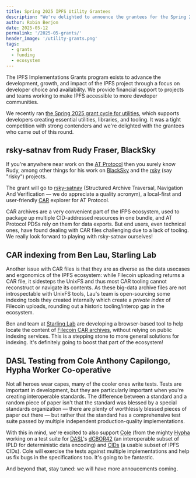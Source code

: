 ```yaml
---
title: Spring 2025 IPFS Utility Grantees
description: "We're delighted to announce the grantees for the Spring 2025 round of IPFS Utility Grants."
author: Robin Berjon
date: 2025-05-12
permalink: '/2025-05-grants/'
header_image: '/utility-grants.png'
tags:
  - grants
  - funding
  - ecosystem
---
```


The IPFS Implementations Grants program exists to advance the development, growth, and impact of the IPFS project
through a focus on developer choice and availability. We provide financial support to projects and teams working to
make IPFS accessible to more developer communities.

We recently ran [the Spring 2025 grant cycle for utilities](https://ipfsgrants.io/utility-grants/), which supports
developers creating essential utilities, libraries, and tooling. It was a tight competition with strong contenders
and we're delighted with the grantees who came out of this round.

## rsky-satnav from Rudy Fraser, BlackSky

If you're anywhere near work on the [AT Protocol](https://atproto.com/) then you surely know Rudy, among other things for his
work on [BlackSky](https://www.blackskyweb.xyz/) and the [rsky](https://github.com/blacksky-algorithms/rsky)
(say "risky") projects.

The grant will go to [rsky-satnav](https://github.com/blacksky-algorithms/rsky/tree/main/rsky-satnav) (Structured
Archive Traversal, Navigation And Verification — we do appreciate a quality acronym), a local-first and user-friendly
[CAR](https://dasl.ing/car.html) explorer for AT Protocol.

CAR archives are a very convenient part of the IFPS ecosystem, used to package up multiple CID-addressed resources
in one bundle, and AT Protocol PDSs rely on them for data exports. But end users, even technical ones, have found
dealing with CAR files challenging due to a lack of tooling. We really look forward to playing with rsky-satnav
ourselves!

## CAR indexing from Ben Lau, Starling Lab

Another issue with CAR files is that they are as diverse as the data usecases and ergonomics of the IPFS ecosystem:
while Filecoin uploading returns a CAR file, it sidesteps the UnixFS and thus most CAR tooling cannot reconstruct or
navigate its contents. As these big-data archive files are not introspectable with UnixFS tools, Lau's team is open-sourcing
some indexing tools they created internally which create a _private index_ of Filecoin uploads, rounding out a historic
tooling/interop gap in the ecosystem.

Ben and team at [Starling Lab](https://starlinglab.org/) are developing a browser-based tool to help
locate the content of [Filecoin CAR archives](https://spec.filecoin.io/systems/filecoin_files/piece/), without relying on
public indexing services. This is a stepping stone to more general solutions for indexing. It's definitely going to
boost that part of the ecosystem!

## DASL Testing from Cole Anthony Capilongo, Hypha Worker Co-operative

Not all heroes wear capes, many of the cooler ones write tests. Tests are important in development, but they
are particularly important when you're creating interoperable standards. The difference between a standard and
a random piece of paper isn't that the standard was blessed by a special standards organization — there are
plenty of worthlessly blessed pieces of paper out there — but rather that the standard has a comprehensive test
suite passed by multiple independent production-quality implementations.

With this in mind, we're excited to also support [Cole](https://hypha.coop/people/#Cole%20Anthony%20Capilongo)
(from the mighty [Hypha](https://hypha.coop/) working on a test suite for [DASL](https://dasl.ing/)'s
[dCBOR42](https://dasl.ing/dcbor42.html) (an interoperable subset of IPLD for deterministic data encoding) and
[CIDs](https://dasl.ing/cid.html) (a usable subset of IPFS CIDs). Cole will exercise the tests against
multiple implementations and help us fix bugs in the specifications too. It's going to be
fan<em>test</em>ic.


And beyond that, stay tuned: we will have more annoucements coming.
